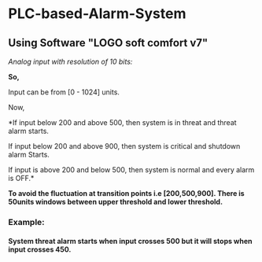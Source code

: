 # PLC-based-Alarm-System
## Using Software "LOGO soft comfort v7"

*Analog input with resolution of 10 bits:*

**So,**

Input can be from [0 - 1024] units.

Now,

*If input below 200 and above 500, then system is in threat and threat alarm starts.

If input below 200 and above 900, then system is critical and shutdown alarm Starts.

If input is above 200 and below 500, then system is normal and every alarm is OFF.*

**To avoid the fluctuation at transition points i.e [200,500,900]. There is 50units windows between upper threshold and lower threshold.**

### Example:

#### System threat alarm starts when input crosses 500 but it will stops when input crosses 450.

